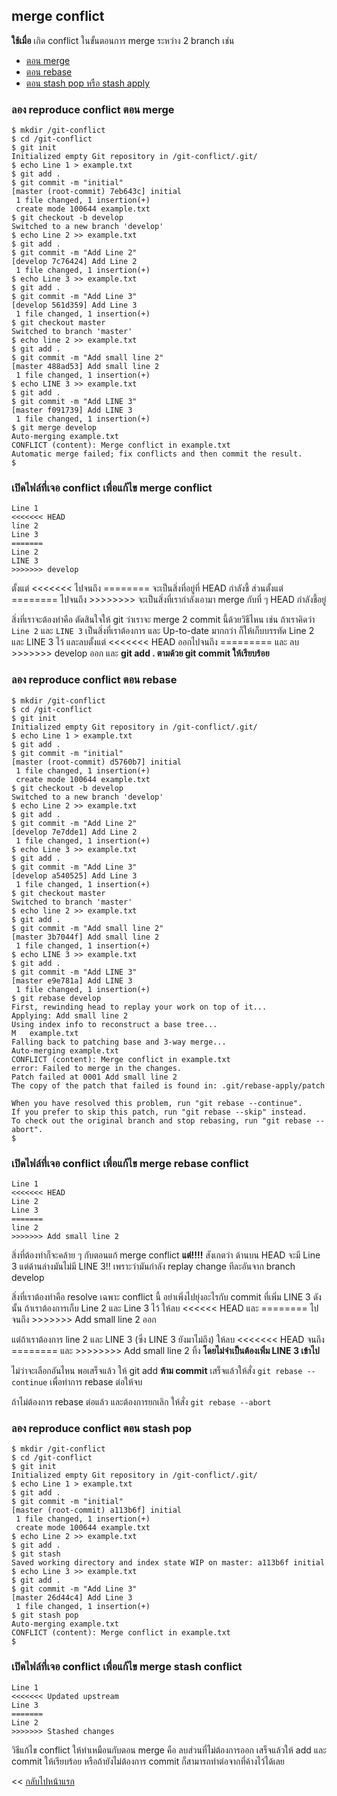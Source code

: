 ## merge conflict

**ใช้เมื่อ** เกิด conflict ในขั้นตอนการ merge ระหว่าง 2 branch เช่น

* [ตอน merge](#ลอง-reproduce-conflict-ตอน-merge)
* [ตอน rebase](#ลอง-reproduce-conflict-ตอน-rebase)
* [ตอน stash pop หรือ stash apply](#ลอง-reproduce-conflict-ตอน-stash-pop)

### ลอง reproduce conflict ตอน merge

```
$ mkdir /git-conflict
$ cd /git-conflict
$ git init
Initialized empty Git repository in /git-conflict/.git/
$ echo Line 1 > example.txt
$ git add .
$ git commit -m "initial"
[master (root-commit) 7eb643c] initial
 1 file changed, 1 insertion(+)
 create mode 100644 example.txt
$ git checkout -b develop
Switched to a new branch 'develop'
$ echo Line 2 >> example.txt
$ git add .
$ git commit -m "Add Line 2"
[develop 7c76424] Add Line 2
 1 file changed, 1 insertion(+)
$ echo Line 3 >> example.txt
$ git add .
$ git commit -m "Add Line 3"
[develop 561d359] Add Line 3
 1 file changed, 1 insertion(+)
$ git checkout master
Switched to branch 'master'
$ echo line 2 >> example.txt
$ git add .
$ git commit -m "Add small line 2"
[master 488ad53] Add small line 2
 1 file changed, 1 insertion(+)
$ echo LINE 3 >> example.txt
$ git add .
$ git commit -m "Add LINE 3"
[master f091739] Add LINE 3
 1 file changed, 1 insertion(+)
$ git merge develop
Auto-merging example.txt
CONFLICT (content): Merge conflict in example.txt
Automatic merge failed; fix conflicts and then commit the result.
$
```

### เปิดไฟล์ที่เจอ conflict เพื่อแก้ไข merge conflict

```
Line 1
<<<<<<< HEAD
line 2
Line 3
=======
Line 2
LINE 3
>>>>>>> develop
```

ตั้งแต่ <<<<<<< ไปจนถึง ======== จะเป็นสิ่งที่อยู่ที่ HEAD กำลังชี้ ส่วนตั้งแต่ ======== ไปจนถึง >>>>>>>> จะเป็นสิ่งที่เรากำลังเอามา merge กับที่ ๆ HEAD กำลังชี้อยู่

สิ่งที่เราจะต้องทำคือ ตัดสินใจให้ git ว่าเราจะ merge 2 commit นี้ด้วยวิธีไหน เช่น ถ้าเราคิดว่า ```Line 2``` และ ```LINE 3``` เป็นสิ่งที่เราต้องการ และ Up-to-date มากกว่า ก็ให้เก็บบรรทัด Line 2 และ LINE 3 ไว้ และลบตั้งแต่ <<<<<<< HEAD ออกไปจนถึง ========= และ ลบ >>>>>>> develop ออก และ **git add . ตามด้วย git commit ให้เรียบร้อย**

### ลอง reproduce conflict ตอน rebase

```
$ mkdir /git-conflict
$ cd /git-conflict
$ git init
Initialized empty Git repository in /git-conflict/.git/
$ echo Line 1 > example.txt
$ git add .
$ git commit -m "initial"
[master (root-commit) d5760b7] initial
 1 file changed, 1 insertion(+)
 create mode 100644 example.txt
$ git checkout -b develop
Switched to a new branch 'develop'
$ echo Line 2 >> example.txt
$ git add .
$ git commit -m "Add Line 2"
[develop 7e7dde1] Add Line 2
 1 file changed, 1 insertion(+)
$ echo Line 3 >> example.txt
$ git add .
$ git commit -m "Add Line 3"
[develop a540525] Add Line 3
 1 file changed, 1 insertion(+)
$ git checkout master
Switched to branch 'master'
$ echo line 2 >> example.txt
$ git add .
$ git commit -m "Add small line 2"
[master 3b7044f] Add small line 2
 1 file changed, 1 insertion(+)
$ echo LINE 3 >> example.txt
$ git add .
$ git commit -m "Add LINE 3"
[master e9e781a] Add LINE 3
 1 file changed, 1 insertion(+)
$ git rebase develop
First, rewinding head to replay your work on top of it...
Applying: Add small line 2
Using index info to reconstruct a base tree...
M	example.txt
Falling back to patching base and 3-way merge...
Auto-merging example.txt
CONFLICT (content): Merge conflict in example.txt
error: Failed to merge in the changes.
Patch failed at 0001 Add small line 2
The copy of the patch that failed is found in: .git/rebase-apply/patch

When you have resolved this problem, run "git rebase --continue".
If you prefer to skip this patch, run "git rebase --skip" instead.
To check out the original branch and stop rebasing, run "git rebase --abort".
$
```

### เปิดไฟล์ที่เจอ conflict เพื่อแก้ไข merge rebase conflict

```
Line 1
<<<<<<< HEAD
Line 2
Line 3
=======
line 2
>>>>>>> Add small line 2
```

สิ่งที่ต้องทำก็จะคล้าย ๆ กับตอนแก้ merge conflict **แต่!!!!** สังเกตว่า ด้านบน HEAD จะมี Line 3 แต่ด้านล่างมันไม่มี LINE 3!! เพราะว่ามันกำลัง replay change ทีละอันจาก branch develop

สิ่งที่เราต้องทำคือ resolve เฉพาะ conflict นี้ อย่าเพิ่งไปยุ่งอะไรกับ commit ที่เพิ่ม LINE 3 ดังนั้น ถ้าเราต้องการเก็บ Line 2 และ Line 3 ไว้ ให้ลบ <<<<<< HEAD และ ======== ไปจนถึง >>>>>>> Add small line 2 ออก

แต่ถ้าเราต้องการ line 2 และ LINE 3 (ซึ่ง LINE 3 ยังมาไม่ถึง) ให้ลบ <<<<<<< HEAD จนถึง ======== และ >>>>>>>> Add small line 2 ทิ้ง **โดยไม่จำเป็นต้องเพิ่ม LINE 3 เข้าไป**

ไม่ว่าจะเลือกอันไหน พอเสร็จแล้ว ให้ git add **ห้าม commit** เสร็จแล้วให้สั่ง ```git rebase --continue``` เพื่อทำการ rebase ต่อให้จบ

ถ้าไม่ต้องการ rebase ต่อแล้ว และต้องการยกเลิก ให้สั่ง ```git rebase --abort```

### ลอง reproduce conflict ตอน stash pop

```
$ mkdir /git-conflict
$ cd /git-conflict
$ git init
Initialized empty Git repository in /git-conflict/.git/
$ echo Line 1 > example.txt
$ git add .
$ git commit -m "initial"
[master (root-commit) a113b6f] initial
 1 file changed, 1 insertion(+)
 create mode 100644 example.txt
$ echo Line 2 >> example.txt
$ git add .
$ git stash
Saved working directory and index state WIP on master: a113b6f initial
$ echo Line 3 >> example.txt
$ git add .
$ git commit -m "Add Line 3"
[master 26d44c4] Add Line 3
 1 file changed, 1 insertion(+)
$ git stash pop
Auto-merging example.txt
CONFLICT (content): Merge conflict in example.txt
$
```

### เปิดไฟล์ที่เจอ conflict เพื่อแก้ไข merge stash conflict

```
Line 1
<<<<<<< Updated upstream
Line 3
=======
Line 2
>>>>>>> Stashed changes
```

วิธีแก้ไข conflict ให้ทำเหมือนกับตอน merge คือ ลบส่วนที่ไม่ต้องการออก เสร็จแล้วให้ add และ commit ให้เรียบร้อย หรือถ้ายังไม่ต้องการ commit ก็สามารถทำต่อจากที่ค้างไว้ได้เลย

<< [กลับไปหน้าแรก](README.md)
